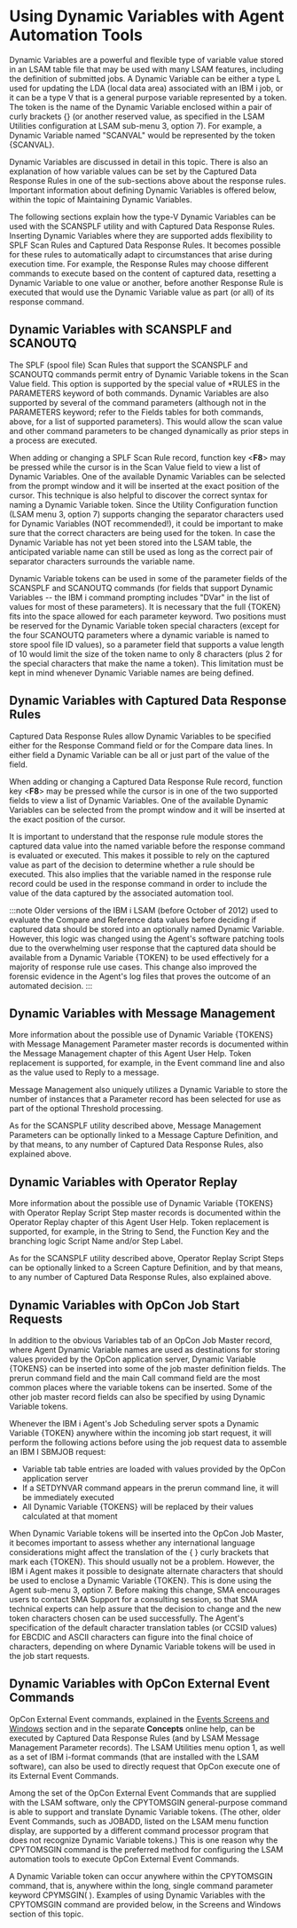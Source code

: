 # Using Dynamic Variables with Agent Automation Tools

Dynamic Variables are a powerful and flexible type of variable value
stored in an LSAM table file that may be used with many LSAM features,
including the definition of submitted jobs. A Dynamic Variable can be
either a type L used for updating the LDA (local data area) associated
with an IBM i job, or it can be a type V that is a general purpose
variable represented by a token. The token is the name of the Dynamic
Variable enclosed within a pair of curly brackets {} (or another
reserved value, as specified in the LSAM Utilities configuration at LSAM
sub-menu 3, option 7). For example, a Dynamic Variable named "SCANVAL"
would be represented by the token {SCANVAL}.

Dynamic Variables are discussed in detail in this topic. There is also
an explanation of how variable values can be set by the Captured Data
Response Rules in one of the sub-sections above about the response
rules. Important information about defining Dynamic Variables is offered
below, within the topic of Maintaining Dynamic Variables.

The following sections explain how the type-V Dynamic Variables can be
used with the SCANSPLF utility and with Captured Data Response Rules.
Inserting Dynamic Variables where they are supported adds flexibility to
SPLF Scan Rules and Captured Data Response Rules. It becomes possible
for these rules to automatically adapt to circumstances that arise
during execution time. For example, the Response Rules may choose
different commands to execute based on the content of captured data,
resetting a Dynamic Variable to one value or another, before another
Response Rule is executed that would use the Dynamic Variable value as
part (or all) of its response command.

## Dynamic Variables with SCANSPLF and SCANOUTQ

The SPLF (spool file) Scan Rules that support the SCANSPLF and SCANOUTQ
commands permit entry of Dynamic Variable tokens in the Scan Value
field. This option is supported by the special value of \*RULES in the
PARAMETERS keyword of both commands. Dynamic Variables are also
supported by several of the command parameters (although not in the
PARAMETERS keyword; refer to the Fields tables for both commands, above,
for a list of supported parameters). This would allow the scan value and
other command parameters to be changed dynamically as prior steps in a
process are executed.

When adding or changing a SPLF Scan Rule record, function key <**F8**>
may be pressed while the cursor is in the Scan Value field to view a
list of Dynamic Variables. One of the available Dynamic Variables can be
selected from the prompt window and it will be inserted at the exact
position of the cursor. This technique is also helpful to discover the
correct syntax for naming a Dynamic Variable token. Since the Utility
Configuration function (LSAM menu 3, option 7) supports changing the
separator characters used for Dynamic Variables (NOT recommended!), it
could be important to make sure that the correct characters are being
used for the token. In case the Dynamic Variable has not yet been stored
into the LSAM table, the anticipated variable name can still be used as
long as the correct pair of separator characters surrounds the variable
name.

Dynamic Variable tokens can be used in some of the parameter fields of
the SCANSPLF and SCANOUTQ commands (for fields that support Dynamic
Variables -- the IBM i command prompting includes "DVar" in the list
of values for most of these parameters). It is necessary that the full
{TOKEN} fits into the space allowed for each parameter keyword. Two
positions must be reserved for the Dynamic Variable token special
characters (except for the four SCANOUTQ parameters where a dynamic
variable is named to store spool file ID values), so a parameter field
that supports a value length of 10 would limit the size of the token
name to only 8 characters (plus 2 for the special characters that make
the name a token). This limitation must be kept in mind whenever Dynamic
Variable names are being defined.

## Dynamic Variables with Captured Data Response Rules

Captured Data Response Rules allow Dynamic Variables to be specified
either for the Response Command field or for the Compare data lines. In
either field a Dynamic Variable can be all or just part of the value of
the field.

When adding or changing a Captured Data Response Rule record, function
key <**F8**> may be pressed while the cursor is in one of the two
supported fields to view a list of Dynamic Variables. One of the
available Dynamic Variables can be selected from the prompt window and
it will be inserted at the exact position of the cursor.

It is important to understand that the response rule module stores the
captured data value into the named variable before the response command
is evaluated or executed. This makes it possible to rely on the captured
value as part of the decision to determine whether a rule should be
executed. This also implies that the variable named in the response rule
record could be used in the response command in order to include the
value of the data captured by the associated automation tool.

:::note
Older versions of the IBM i LSAM (before October of 2012) used to evaluate the Compare and Reference data values before deciding if captured data should be stored into an optionally named Dynamic Variable. However, this logic was changed using the Agent's software patching tools due to the overwhelming user response that the captured data should be available from a Dynamic Variable {TOKEN} to be used effectively for a majority of response rule use cases. This change also improved the forensic evidence in the Agent's log files that proves the outcome of an automated decision.
:::

## Dynamic Variables with Message Management

More information about the possible use of Dynamic Variable {TOKENS}
with Message Management Parameter master records is documented within
the Message Management chapter of this Agent User Help. Token
replacement is supported, for example, in the Event command line and
also as the value used to Reply to a message.

Message Management also uniquely utilizes a Dynamic Variable to store
the number of instances that a Parameter record has been selected for
use as part of the optional Threshold processing.

As for the SCANSPLF utility described above, Message Management
Parameters can be optionally linked to a Message Capture Definition, and
by that means, to any number of Captured Data Response Rules, also
explained above.

## Dynamic Variables with Operator Replay

More information about the possible use of Dynamic Variable {TOKENS}
with Operator Replay Script Step master records is documented within the
Operator Replay chapter of this Agent User Help. Token replacement is
supported, for example, in the String to Send, the Function Key and the
branching logic Script Name and/or Step Label.

As for the SCANSPLF utility described above, Operator Replay Script
Steps can be optionally linked to a Screen Capture Definition, and by
that means, to any number of Captured Data Response Rules, also
explained above.

## Dynamic Variables with OpCon Job Start Requests

In addition to the obvious Variables tab of an OpCon Job Master record,
where Agent Dynamic Variable names are used as destinations for storing
values provided by the OpCon application server, Dynamic Variable
{TOKENS} can be inserted into some of the job master definition fields.
The prerun command field and the main Call command field are the most
common places where the variable tokens can be inserted. Some of the
other job master record fields can also be specified by using Dynamic
Variable tokens.

Whenever the IBM i Agent's Job Scheduling server spots a Dynamic
Variable {TOKEN} anywhere within the incoming job start request, it will
perform the following actions before using the job request data to
assemble an IBM I SBMJOB request:

- Variable tab table entries are loaded with values provided by the
    OpCon application server
- If a SETDYNVAR command appears in the prerun command line, it will
    be immediately executed
- All Dynamic Variable {TOKENS} will be replaced by their values
    calculated at that moment

When Dynamic Variable tokens will be inserted into the OpCon Job Master,
it becomes important to assess whether any international language
considerations might affect the translation of the { } curly brackets
that mark each {TOKEN}. This should usually not be a problem. However,
the IBM i Agent makes it possible to designate alternate characters that
should be used to enclose a Dynamic Variable {TOKEN}. This is done using
the Agent sub-menu 3, option 7. Before making this change, SMA
encourages users to contact SMA Support for a consulting session, so
that SMA technical experts can help assure that the decision to change
and the new token characters chosen can be used successfully. The
Agent's specification of the default character translation tables (or
CCSID values) for EBCDIC and ASCII characters can figure into the final
choice of characters, depending on where Dynamic Variable tokens will be
used in the job start requests.

## Dynamic Variables with OpCon External Event Commands

OpCon External Event commands, explained in the [Events Screens and Windows](/events-utilities/events-screens)
section and in the separate **Concepts** online help, can be executed by
Captured Data Response Rules (and by LSAM Message Management Parameter
records). The LSAM Utilities menu option 1, as well as a set of IBM
i-format commands (that are installed with the LSAM software), can also
be used to directly request that OpCon execute one of its External Event
Commands.

Among the set of the OpCon External Event Commands that are supplied
with the LSAM software, only the CPYTOMSGIN general-purpose command is
able to support and translate Dynamic Variable tokens. (The other, older
Event Commands, such as JOBADD, listed on the LSAM menu function
display, are supported by a different command processor program that
does not recognize Dynamic Variable tokens.) This is one reason why the
CPYTOMSGIN command is the preferred method for configuring the LSAM
automation tools to execute OpCon External Event Commands.

A Dynamic Variable token can occur anywhere within the CPYTOMSGIN
command, that is, anywhere within the long, single command parameter
keyword CPYMSGIN( ). Examples of using Dynamic Variables with the
CPYTOMSGIN command are provided below, in the Screens and Windows
section of this topic.
